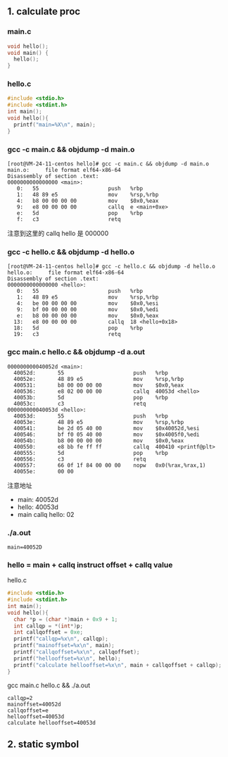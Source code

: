 ## 1. calculate proc

### main.c
```c
void hello();
void main() {
  hello();
}
```

### hello.c
```c
#include <stdio.h>
#include <stdint.h>
int main();
void hello(){
  printf("main=%X\n", main);
}
```

### gcc -c main.c && objdump -d main.o
```
[root@VM-24-11-centos hello]# gcc -c main.c && objdump -d main.o
main.o:     file format elf64-x86-64
Disassembly of section .text:
0000000000000000 <main>:
   0:   55                      push   %rbp
   1:   48 89 e5                mov    %rsp,%rbp
   4:   b8 00 00 00 00          mov    $0x0,%eax
   9:   e8 00 00 00 00          callq  e <main+0xe>
   e:   5d                      pop    %rbp
   f:   c3                      retq
```
注意到这里的 callq hello 是 000000

### gcc -c hello.c && objdump -d hello.o
```
[root@VM-24-11-centos hello]# gcc -c hello.c && objdump -d hello.o
hello.o:     file format elf64-x86-64
Disassembly of section .text:
0000000000000000 <hello>:
   0:   55                      push   %rbp
   1:   48 89 e5                mov    %rsp,%rbp
   4:   be 00 00 00 00          mov    $0x0,%esi
   9:   bf 00 00 00 00          mov    $0x0,%edi
   e:   b8 00 00 00 00          mov    $0x0,%eax
  13:   e8 00 00 00 00          callq  18 <hello+0x18>
  18:   5d                      pop    %rbp
  19:   c3                      retq
```

### gcc main.c hello.c && objdump -d a.out
```
000000000040052d <main>:
  40052d:       55                      push   %rbp
  40052e:       48 89 e5                mov    %rsp,%rbp
  400531:       b8 00 00 00 00          mov    $0x0,%eax
  400536:       e8 02 00 00 00          callq  40053d <hello>
  40053b:       5d                      pop    %rbp
  40053c:       c3                      retq   
000000000040053d <hello>:
  40053d:       55                      push   %rbp
  40053e:       48 89 e5                mov    %rsp,%rbp
  400541:       be 2d 05 40 00          mov    $0x40052d,%esi
  400546:       bf f0 05 40 00          mov    $0x4005f0,%edi
  40054b:       b8 00 00 00 00          mov    $0x0,%eax
  400550:       e8 bb fe ff ff          callq  400410 <printf@plt>
  400555:       5d                      pop    %rbp
  400556:       c3                      retq   
  400557:       66 0f 1f 84 00 00 00    nopw   0x0(%rax,%rax,1)
  40055e:       00 00 
```
注意地址

- main: 40052d
- hello: 40053d
- main callq hello: 02


### ./a.out
```
main=40052D
```

### hello = main + callq instruct offset + callq value
hello.c
```c
#include <stdio.h>
#include <stdint.h>
int main();
void hello(){
  char *p = (char *)main + 0x9 + 1;
  int callqp = *(int*)p;
  int callqoffset = 0xe;
  printf("callqp=%x\n", callqp);
  printf("mainoffset=%x\n", main);
  printf("callqoffset=%x\n", callqoffset);
  printf("hellooffset=%x\n", hello);
  printf("calculate hellooffset=%x\n", main + callqoffset + callqp);
}
```
gcc main.c hello.c && ./a.out
```
callqp=2
mainoffset=40052d
callqoffset=e
hellooffset=40053d
calculate hellooffset=40053d
```

## 2. static symbol